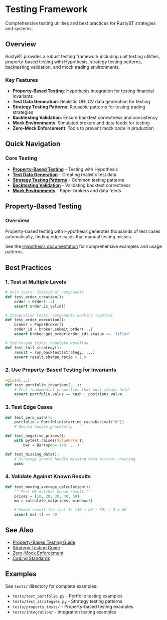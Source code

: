 # Testing Framework

Comprehensive testing utilities and best practices for RustyBT strategies and systems.

## Overview

RustyBT provides a robust testing framework including unit testing utilities, property-based testing with Hypothesis, strategy testing patterns, backtesting validation, and mock trading environments.

### Key Features

- **Property-Based Testing**: Hypothesis integration for testing financial invariants
- **Test Data Generation**: Realistic OHLCV data generation for testing
- **Strategy Testing Patterns**: Reusable patterns for testing trading strategies
- **Backtesting Validation**: Ensure backtest correctness and consistency
- **Mock Environments**: Simulated brokers and data feeds for testing
- **Zero-Mock Enforcement**: Tools to prevent mock code in production

## Quick Navigation

### Core Testing

- **[Property-Based Testing](#property-based-testing)** - Testing with Hypothesis
- **[Test Data Generation](#test-data-generation)** - Creating realistic test data
- **[Strategy Testing Patterns](#strategy-testing-patterns)** - Common testing patterns
- **[Backtesting Validation](#backtesting-validation)** - Validating backtest correctness
- **[Mock Environments](#mock-environments)** - Paper brokers and data feeds

## Property-Based Testing

### Overview

Property-based testing with Hypothesis generates thousands of test cases automatically, finding edge cases that manual testing misses.

See the [Hypothesis documentation](https://hypothesis.readthedocs.io/) for comprehensive examples and usage patterns.

## Best Practices

### 1. Test at Multiple Levels

```python
# Unit tests: Individual components
def test_order_creation():
    order = Order(...)
    assert order.is_valid()

# Integration tests: Components working together
def test_order_execution():
    broker = PaperBroker()
    order_id = broker.submit_order(...)
    assert broker.get_order(order_id).status == 'filled'

# End-to-end tests: Complete workflow
def test_full_strategy():
    result = run_backtest(strategy, ...)
    assert result.sharpe_ratio > 1.0
```

### 2. Use Property-Based Testing for Invariants

```python
@given(...)
def test_portfolio_invariant(...):
    # Test fundamental properties that must always hold
    assert portfolio.value == cash + positions_value
```

### 3. Test Edge Cases

```python
def test_zero_cash():
    portfolio = Portfolio(starting_cash=Decimal("0"))
    # Should handle gracefully

def test_negative_prices():
    with pytest.raises(ValueError):
        bar = Bar(open=-100, ...)

def test_missing_data():
    # Strategy should handle missing data without crashing
    pass
```

### 4. Validate Against Known Results

```python
def test_moving_average_calculation():
    """Test MA matches known result."""
    prices = [10, 20, 30, 40, 50]
    ma = calculate_ma(prices, window=3)

    # Known result for last 3: (30 + 40 + 50) / 3 = 40
    assert ma[-1] == 40
```

## See Also

- [Property-Based Testing Guide](property-testing.md)
- [Strategy Testing Guide](strategy-testing.md)
- [Zero-Mock Enforcement](../../architecture/zero-mock-enforcement.md)
- [Coding Standards](../../architecture/coding-standards.md)

## Examples

See `tests/` directory for complete examples:

- `tests/test_portfolio.py` - Portfolio testing examples
- `tests/test_strategies.py` - Strategy testing patterns
- `tests/property_tests/` - Property-based testing examples
- `tests/integration/` - Integration testing examples
